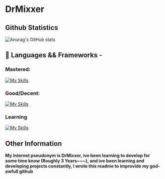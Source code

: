# DrMixxer


## Github Statistics 
![Anurag's GitHub stats](https://github-readme-stats.vercel.app/api?username=DrMixxer&show_icons=true&theme=dracula&show=reviews,discussions_started,discussions_answered,prs_merged,prs_merged_percentage&hide=contribs,prs)

## 💸 Languages && Frameworks - 

### Mastered:
[![My Skills](https://skillicons.dev/icons?i=bash,cassandra,css,git,js,maven,mongodb,nodejs,py,react,tailwind,ts)](https://skillicons.dev)

### Good/Decent: 
[![My Skills](https://skillicons.dev/icons?i=angular,aws,discord,django,docker,electron,nextjs)](https://skillicons.dev)

### Learning
[![My Skills](https://skillicons.dev/icons?i=dart,flutter,flask,vite,java,kotlin)](https://skillicons.dev)


## Other Information
**My internet pseudonym is DrMixxer, ive been learning to develop for some time know (Roughly 3 Years~~~), and ive been learning and developing projects constantly, I wrote this readme to improvide my god-awfull github**




